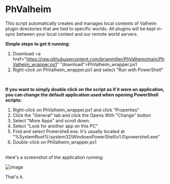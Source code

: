 # PhValheim
This script automatically creates and manages local contexts of Valheim plugin directories that are tied to specific worlds. All plugins will be kept in-sync between your local context and our remote world servers.
<br>

<strong>Simple steps to get it running:</strong>
1. Download <a href="https://raw.githubusercontent.com/brianmiller/PhValheim/main/PhValheim_wrapper.ps1" "download">PhValheim_wrapper.ps1</a>
2. Right-click on PhValheim_wrapper.ps1 and select "Run with PowerShell"
<br>

<strong>If you want to simply double click on the script as if it were an application, you can change the default application used when opening PowerShell scripts:</strong>

1. Right-click on PhValheim_wrapper.ps1 and click "Properties"
2. Click the "General" tab and click the Opens With "Change" button
3. Select "More Apps" and scroll down.
4. Select "Look for another app on this PC"
5. Find and select Powershell.exe. It's usually located at "%SystemRoot%\system32\WindowsPowerShell\v1.0\powershell.exe"
6. Double-click on PhValheim_wrapper.ps1

<br>
Here's a screenshot of the application running:

![image](https://user-images.githubusercontent.com/342276/152061803-5f2c1a68-ce02-45dc-826c-9c63905c044b.png)

That's it.
